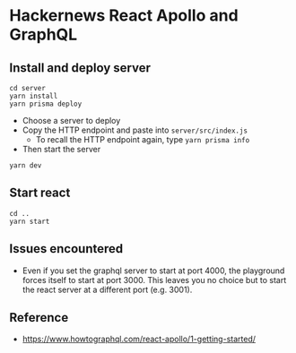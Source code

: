 # Hackernews React Apollo and GraphQL

## Install and deploy server
```
cd server
yarn install
yarn prisma deploy
```
- Choose a server to deploy
- Copy the HTTP endpoint and paste into `server/src/index.js`
  - To recall the HTTP endpoint again, type `yarn prisma info`
- Then start the server
```
yarn dev
```

## Start react
```
cd ..
yarn start
```

## Issues encountered
- Even if you set the graphql server to start at port 4000, the playground forces itself to start at port 3000. This leaves you no choice but to start the react server at a different port (e.g. 3001).

## Reference
- https://www.howtographql.com/react-apollo/1-getting-started/
